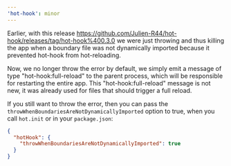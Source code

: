 ```yaml
---
'hot-hook': minor
---
```


Earlier, with this release https://github.com/Julien-R44/hot-hook/releases/tag/hot-hook%400.3.0 we were just throwing and thus killing the app when a boundary file was not dynamically imported because it prevented hot-hook from hot-reloading.

Now, we no longer throw the error by default, we simply emit a message of type "hot-hook:full-reload" to the parent process, which will be responsible for restarting the entire app. This "hot-hook:full-reload" message is not new, it was already used for files that should trigger a full reload.

If you still want to throw the error, then you can pass the `throwWhenBoundariesAreNotDynamicallyImported` option to true, when you call `hot.init` or in your `package.json`:

```json
{
  "hotHook": {
    "throwWhenBoundariesAreNotDynamicallyImported": true
  }
}
```
